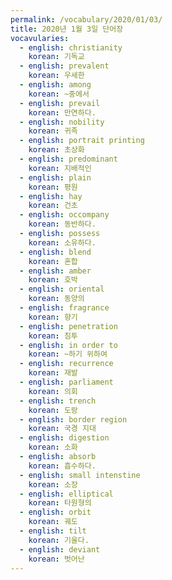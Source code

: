 ```yaml
---
permalink: /vocabulary/2020/01/03/
title: 2020년 1월 3일 단어장
vocavularies:
  - english: christianity
    korean: 기독교
  - english: prevalent
    korean: 우세한
  - english: among
    korean: ~중에서
  - english: prevail
    korean: 만연하다.
  - english: nobility
    korean: 귀족
  - english: portrait printing
    korean: 초상화
  - english: predominant
    korean: 지배적인
  - english: plain
    korean: 평원
  - english: hay
    korean: 건초
  - english: occompany
    korean: 동반하다.
  - english: possess
    korean: 소유하다.
  - english: blend
    korean: 혼합
  - english: amber
    korean: 호박
  - english: oriental
    korean: 동양의
  - english: fragrance
    korean: 향기
  - english: penetration
    korean: 침투
  - english: in order to
    korean: ~하기 위하여
  - english: recurrence
    korean: 재발
  - english: parliament
    korean: 의회
  - english: trench
    korean: 도랑
  - english: border region
    korean: 국경 지대
  - english: digestion
    korean: 소화
  - english: absorb
    korean: 흡수하다.
  - english: small intenstine
    korean: 소장
  - english: elliptical
    korean: 타원형의
  - english: orbit
    korean: 궤도
  - english: tilt
    korean: 기울다.
  - english: deviant
    korean: 벗어난
---
```

